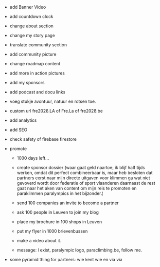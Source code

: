 - add Banner Video
- add countdown clock
- change about section
- change my story page
- translate community section
- add community picture
- change roadmap content
- add more in action pictures
- add my sponsors
- add podcast and docu links
- voeg stukje avontuur, natuur en rotsen toe.

- custom url fre2028.LA of Fre.La of fre2028.be
- add analytics
- add SEO
- check safety of firebase firestore


- promote
    - 1000 days left...
    - create sponsor dossier (waar gaat geld naartoe, ik blijf half tijds werken, omdat dit perfect combineerbaar is, maar heb besloten dat partners eerst naar mijn directe uitgaven voor klimmen ga wat niet gevoverd wordt door federatie of sport vlaanderen daarnaast de rest gaat naar het aken van content om mijn reis te promoten en paraklimmen paralympics in het bijzonder.)
    - send 100 companies an invite to become a partner
    - ask 100 people in Leuven to join my blog
    - place my brochure in 100 shops in Leuven
    - put my flyer in 1000 brievenbussen
    - make a video about it. 

    - message: I exist, paralympic logo, paraclimbing.be, follow me.

- some pyramid thing for partners: wie kent wie en via via